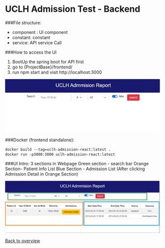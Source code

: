 # UCLH Admission Test - Backend

###File structure:
- component : UI component
- constant: constant
- service: API service Call

###How to access the UI
1. BootUp the spring boot for API first
2. go to {ProjectBase}/frontend/
3. run npm start and visit http://localhost:3000

![Done](landing.png)

###Docker (frontend standalone):

    docker build --tag=uclh-admission-react:latest .
    docker run -p3000:3000 uclh-admission-react:latest

###UI Intro:
3 sections in Webpage
Green section - search bar
Orange Section- Patient Info List
Blue Section - Admission List (After clicking Admission Detail in Orange Section)

![](img.png)

[Back to overview](../README.md)

